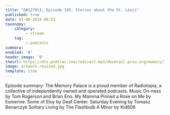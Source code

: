 ```yaml
---
title: "&#127911; Episode 145: Stories about the St. Louis"
published: true
date: 01-08-2019 08:53
taxonomy:
    category:
         - stream
    tag:
         - podcasts
summary:
enabled: '0'
header_image: '0'
theurl: https://dts.podtrac.com/redirect.mp3/dovetail.prxu.org/memory/7dcb8cb5-8087-4877-9c8b-857f7824722d/thememorypalace.mp3
image: artwork-resized.jpg
template: item
---
```

 
Episode summary: The Memory Palace is a proud member of Radiotopia, a collective of independently owned and operated podcasts. Music On-ness by Tom Rogerson and Brian Eno. My Mamma Pinned a Rose on Me by Esmerine. Some of Eloy by Deaf Center. Saturday Evening by Tomasz Benarczyk Solitary Living by The Flashbulb A Minor by Kid606
